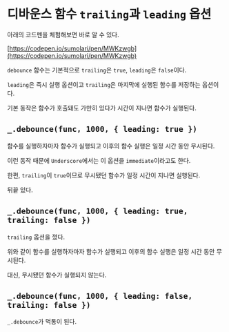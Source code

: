 # 디바운스 함수 `trailing`과 `leading` 옵션

아래의 코드펜을 체험해보면 바로 알 수 있다.

[https://codepen.io/sumolari/pen/MWKzwgb](https://codepen.io/sumolari/pen/MWKzwgb)

`debounce` 함수는 기본적으로 `trailing`은 `true`, `leading`은 `false`이다.

`leading`은 즉시 실행 옵션이고 `trailing`은 마지막에 실행된 함수를 저장하는 옵션이다.

기본 동작은 함수가 호출돼도 가만히 있다가 시간이 지나면 함수가 실행된다.

## `_.debounce(func, 1000, { leading: true })`

함수를 실행하자마자 함수가 실행되고 이후의 함수 실행은 일정 시간 동안 무시된다.

이런 동작 때문에 `Underscore`에서는 이 옵션을 `immediate`이라고도 한다.

한편, `trailing`이 `true`이므로 무시됐던 함수가 일정 시간이 지나면 실행된다.

뒤끝 있다.

## `_.debounce(func, 1000, { leading: true, trailing: false })`

`trailing` 옵션을 껐다.

위와 같이 함수를 실행하자마자 함수가 실행되고 이후의 함수 실행은 일정 시간 동안 무시된다.

대신, 무시됐던 함수가 실행되지 않는다.

## `_.debounce(func, 1000, { leading: false, trailing: false })`

`_.debounce`가 먹통이 된다.
